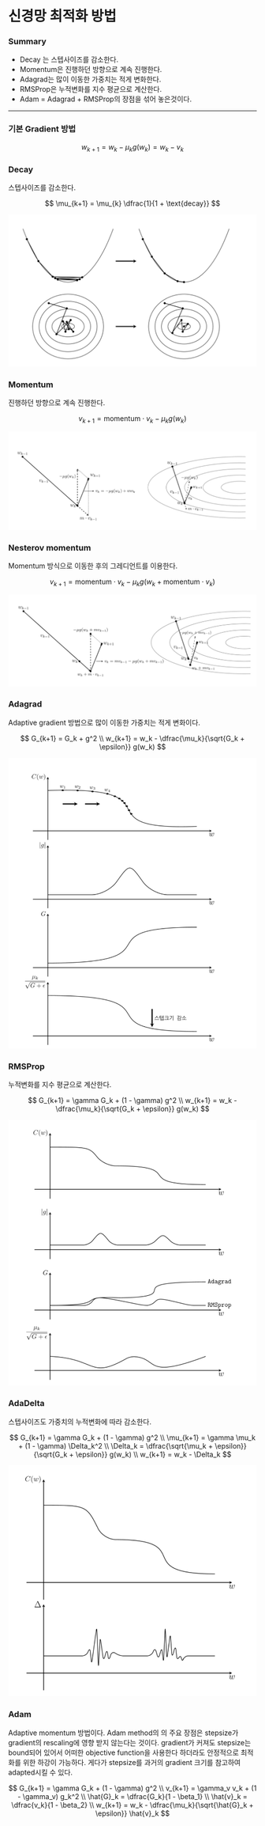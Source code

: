 <script> MathJax.Hub.Queue(["Typeset", MathJax.Hub]); </script>

# 신경망 최적화 방법

### Summary

- Decay 는 스텝사이즈를 감소한다.
- Momentum은 진행하던 방향으로 계속 진행한다.
- Adagrad는 많이 이동한 가중치는 적게 변화한다. 
- RMSProp은 누적변화를 지수 평균으로 계산한다.
- Adam = Adagrad + RMSProp의 장점을 섞어 놓은것이다.
________

### 기본 Gradient 방법

$$
w_{k+1} = w_k - \mu_k g(w_k) = w_k - v_k
$$

### Decay

스텝사이즈를 감소한다.

$$
\mu_{k+1} = \mu_{k} \dfrac{1}{1 + \text{decay}}
$$

![image-20200324004442991](../../../resource/img/image-20200324004442991.png)

### Momentum

진행하던 방향으로 계속 진행한다.

$$
v_{k+1} = \text{momentum} \cdot v_k - \mu_k g(w_k)
$$

![image-20200324004549087](../../../resource/img/image-20200324004549087.png)

### Nesterov momentum

Momentum 방식으로 이동한 후의 그레디언트를 이용한다.

$$
v_{k+1} = \text{momentum} \cdot v_k - \mu_k g(w_k + \text{momentum} \cdot v_k)
$$


![image-20200324004655763](../../../resource/img/image-20200324004655763.png)

### Adagrad

Adaptive gradient 방법으로 많이 이동한 가중치는 적게 변화이다.

$$
G_{k+1} = G_k + g^2 \\
w_{k+1} = w_k - \dfrac{\mu_k}{\sqrt{G_k + \epsilon}} g(w_k)
$$

![image-20200324004816945](../../../resource/img/image-20200324004816945.png)

### RMSProp

누적변화를 지수 평균으로 계산한다.

$$
G_{k+1} = \gamma G_k + (1 - \gamma) g^2 \\
w_{k+1} = w_k - \dfrac{\mu_k}{\sqrt{G_k + \epsilon}} g(w_k)
$$

![image-20200324004917738](../../../resource/img/image-20200324004917738.png)

### AdaDelta

스텝사이즈도 가중치의 누적변화에 따라 감소한다.

$$
G_{k+1} = \gamma G_k + (1 - \gamma) g^2 \\
\mu_{k+1} = \gamma \mu_k + (1 - \gamma) \Delta_k^2 \\
\Delta_k = \dfrac{\sqrt{\mu_k + \epsilon}}{\sqrt{G_k + \epsilon}} g(w_k) \\
w_{k+1} = w_k - \Delta_k
$$

![image-20200324005029167](../../../resource/img/image-20200324005029167.png)

### Adam

Adaptive momentum 방법이다. Adam method의 의 주요 장점은 stepsize가 gradient의 rescaling에 영향 받지 않는다는 것이다. gradient가 커져도 stepsize는 bound되어 있어서 어떠한 objective function을 사용한다 하더라도 안정적으로 최적화를 위한 하강이 가능하다. 게다가 stepsize를 과거의 gradient 크기를 참고하여 adapted시킬 수 있다.

$$
G_{k+1} = \gamma G_k + (1 - \gamma) g^2 \\
v_{k+1} = \gamma_v v_k + (1 - \gamma_v) g_k^2 \\
\hat{G}_k = \dfrac{G_k}{1 - \beta_1} \\
\hat{v}_k = \dfrac{v_k}{1 - \beta_2} \\
w_{k+1} = w_k - \dfrac{\mu_k}{\sqrt{\hat{G}_k + \epsilon}} \hat{v}_k
$$


